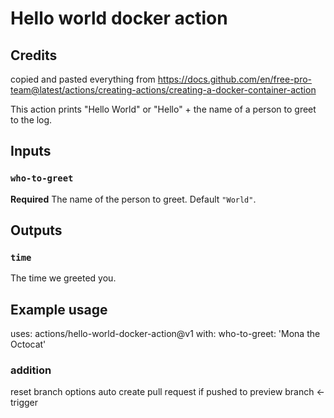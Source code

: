 # Hello world docker action

## Credits
copied and pasted everything from https://docs.github.com/en/free-pro-team@latest/actions/creating-actions/creating-a-docker-container-action


This action prints "Hello World" or "Hello" + the name of a person to greet to the log.

## Inputs

### `who-to-greet`

**Required** The name of the person to greet. Default `"World"`.

## Outputs

### `time`

The time we greeted you.

## Example usage

uses: actions/hello-world-docker-action@v1
with:
  who-to-greet: 'Mona the Octocat'


### addition
reset branch options
auto create pull request if pushed to preview branch <- trigger

